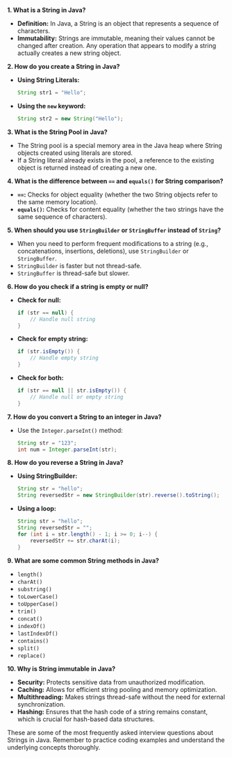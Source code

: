 **1. What is a String in Java?**

* **Definition:** In Java, a String is an object that represents a sequence of characters. 
* **Immutability:** Strings are immutable, meaning their values cannot be changed after creation. Any operation that appears to modify a string actually creates a new string object.

**2. How do you create a String in Java?**

* **Using String Literals:**
   ```java
   String str1 = "Hello"; 
   ```
* **Using the `new` keyword:**
   ```java
   String str2 = new String("Hello"); 
   ```

**3. What is the String Pool in Java?**

* The String pool is a special memory area in the Java heap where String objects created using literals are stored. 
* If a String literal already exists in the pool, a reference to the existing object is returned instead of creating a new one.

**4. What is the difference between `==` and `equals()` for String comparison?**

* **`==`:** Checks for object equality (whether the two String objects refer to the same memory location).
* **`equals()`:** Checks for content equality (whether the two strings have the same sequence of characters).

**5. When should you use `StringBuilder` or `StringBuffer` instead of `String`?**

* When you need to perform frequent modifications to a string (e.g., concatenations, insertions, deletions), use `StringBuilder` or `StringBuffer`.
* `StringBuilder` is faster but not thread-safe. 
* `StringBuffer` is thread-safe but slower.

**6. How do you check if a string is empty or null?**

* **Check for null:**
   ```java
   if (str == null) { 
       // Handle null string
   }
   ```
* **Check for empty string:**
   ```java
   if (str.isEmpty()) { 
       // Handle empty string
   }
   ```
* **Check for both:**
   ```java
   if (str == null || str.isEmpty()) { 
       // Handle null or empty string
   }
   ```

**7. How do you convert a String to an integer in Java?**

* Use the `Integer.parseInt()` method:

   ```java
   String str = "123";
   int num = Integer.parseInt(str); 
   ```

**8. How do you reverse a String in Java?**

* **Using StringBuilder:**

   ```java
   String str = "hello";
   String reversedStr = new StringBuilder(str).reverse().toString();
   ```

* **Using a loop:**

   ```java
   String str = "hello";
   String reversedStr = "";
   for (int i = str.length() - 1; i >= 0; i--) {
       reversedStr += str.charAt(i);
   }
   ```

**9. What are some common String methods in Java?**

* `length()`
* `charAt()`
* `substring()`
* `toLowerCase()`
* `toUpperCase()`
* `trim()`
* `concat()`
* `indexOf()`
* `lastIndexOf()`
* `contains()`
* `split()`
* `replace()`

**10. Why is String immutable in Java?**

* **Security:** Protects sensitive data from unauthorized modification.
* **Caching:** Allows for efficient string pooling and memory optimization.
* **Multithreading:** Makes strings thread-safe without the need for external synchronization.
* **Hashing:** Ensures that the hash code of a string remains constant, which is crucial for hash-based data structures.

These are some of the most frequently asked interview questions about Strings in Java. Remember to practice coding examples and understand the underlying concepts thoroughly.
